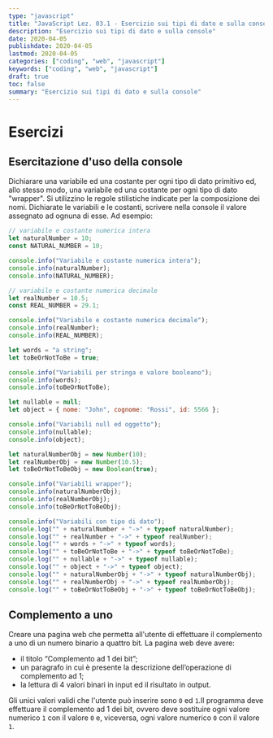```yaml
---
type: "javascript"
title: "JavaScript Lez. 03.1 - Esercizio sui tipi di dato e sulla console"
description: "Esercizio sui tipi di dato e sulla console"
date: 2020-04-05
publishdate: 2020-04-05
lastmod: 2020-04-05
categories: ["coding", "web", "javascript"]
keywords: ["coding", "web", "javascript"]
draft: true
toc: false
summary: "Esercizio sui tipi di dato e sulla console"
---
```


# Esercizi

## Esercitazione d'uso della console

Dichiarare una variabile ed una costante per ogni tipo di dato primitivo ed, allo stesso modo, una variabile ed una costante per ogni tipo di dato "wrapper". Si utilizzino le regole stilistiche indicate per la composizione dei nomi. Dichiarate le variabili e le costanti, scrivere nella console il valore assegnato ad ognuna di esse. Ad esempio:

```javascript
// variabile e costante numerica intera
let naturalNumber = 10;
const NATURAL_NUMBER = 10;

console.info("Variabile e costante numerica intera");
console.info(naturalNumber);
console.info(NATURAL_NUMBER);

// variabile e costante numerica decimale
let realNumber = 10.5;
const REAL_NUMBER = 29.1;

console.info("Variabile e costante numerica decimale");
console.info(realNumber);
console.info(REAL_NUMBER);

let words = "a string";
let toBeOrNotToBe = true;

console.info("Variabili per stringa e valore booleano");
console.info(words);
console.info(toBeOrNotToBe);

let nullable = null;
let object = { nome: "John", cognome: "Rossi", id: 5566 };

console.info("Variabili null ed oggetto");
console.info(nullable);
console.info(object);

let naturalNumberObj = new Number(10);
let realNumberObj = new Number(10.5);
let toBeOrNotToBeObj = new Boolean(true);

console.info("Variabili wrapper");
console.info(naturalNumberObj);
console.info(realNumberObj);
console.info(toBeOrNotToBeObj);

console.info("Variabili con tipo di dato");
console.log("" + naturalNumber + "->" + typeof naturalNumber);
console.log("" + realNumber + "->" + typeof realNumber);
console.log("" + words + "->" + typeof words);
console.log("" + toBeOrNotToBe + "->" + typeof toBeOrNotToBe);
console.log("" + nullable + "->" + typeof nullable);
console.log("" + object + "->" + typeof object);
console.log("" + naturalNumberObj + "->" + typeof naturalNumberObj);
console.log("" + realNumberObj + "->" + typeof realNumberObj);
console.log("" + toBeOrNotToBeObj + "->" + typeof toBeOrNotToBeObj);
```

## Complemento a uno

Creare una pagina web che permetta all'utente di effettuare il complemento a uno di un numero binario a quattro bit. La pagina web deve avere:

- il titolo “Complemento ad 1 dei bit”;
- un paragrafo in cui è presente la descrizione dell’operazione di complemento ad 1;
- la lettura di 4 valori binari in input ed il risultato in output.

Gli unici valori validi che l'utente può inserire sono ``0`` ed ``1``.Il programma deve effettuare il complemento ad 1 dei bit, ovvero deve sostituire ogni valore numerico ``1`` con il valore ``0`` e, viceversa, ogni valore numerico ``0`` con il valore ``1``.
